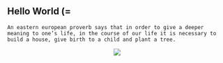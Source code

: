 ## Hello World (=
`
An eastern european proverb says that in order to give a deeper meaning to one’s life, in the course of our life it is necessary to build a house, give birth to a child and plant a tree.
`



<p align="center"> 
  <img src="https://profile-counter.glitch.me/goto-eof/count.svg" />
</p>

